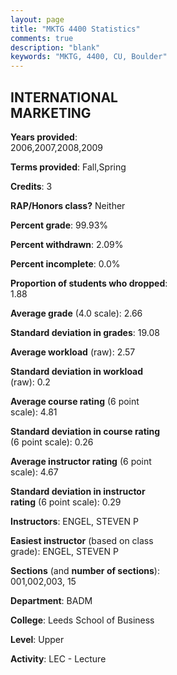 ```yaml
---
layout: page
title: "MKTG 4400 Statistics"
comments: true
description: "blank"
keywords: "MKTG, 4400, CU, Boulder"
--- 
```

<head>
<script src="https://ajax.googleapis.com/ajax/libs/jquery/2.1.3/jquery.min.js"></script>
<script src="https://dl.dropboxusercontent.com/s/pc42nxpaw1ea4o9/highcharts.js?dl=0"></script>
<!-- <script src="../assets/js/highcharts.js"></script> -->
<style type="text/css">@font-face {
	font-family: "Bebas Neue";
	src: url(https://www.filehosting.org/file/details/544349/BebasNeue%20Regular.otf) format("opentype");
	}
	h1.Bebas { 
		font-family: "Bebas Neue", Verdana, Tahoma;
	}
</style>
</head>
<body>
	<div id="container" style="float: right; width: 45%; height: 88%; margin-left: 2.5%; margin-right: 2.5%;"></div>
	<script language="JavaScript">
		$(document).ready(function() {
		var chart = {type: 'column'};
		var title = {text: 'Grade Distribution'};
		var xAxis = {categories: ['A','B','C','D','F'],crosshair: true};
		var yAxis = {min: 0,title: {text: 'Percentage'}};
		var tooltip = {headerFormat: '<center><b><span style="font-size:20px">{point.key}</span></b></center>',
		               pointFormat: '<td style="padding:0"><b>{point.y:.1f}%</b></td>',
		               footerFormat: '</table>',shared: true,useHTML: true};
		var plotOptions = {column: {pointPadding: 0.0,borderWidth: 0}};  
		var credits = {enabled: false};var series= [{name: 'Percent',data: [20.82,41.78,27.53,6.99,2.88,]}];
		var json = {};
		json.chart = chart;
		json.title = title;
		json.tooltip = tooltip;
		json.xAxis = xAxis;
		json.yAxis = yAxis;  
		json.series = series;
		json.plotOptions = plotOptions;  
		json.credits = credits;
		$('#container').highcharts(json);
	});
	</script>
</body>
			   
## INTERNATIONAL MARKETING

**Years provided**: 2006,2007,2008,2009

**Terms provided**: Fall,Spring

**Credits**: 3

**RAP/Honors class?** Neither

**Percent grade**: 99.93%

**Percent withdrawn**: 2.09%

**Percent incomplete**: 0.0%

**Proportion of students who dropped**: 1.88

**Average grade** (4.0 scale): 2.66

**Standard deviation in grades**: 19.08

**Average workload** (raw): 2.57

**Standard deviation in workload** (raw): 0.2

**Average course rating** (6 point scale): 4.81

**Standard deviation in course rating** (6 point scale): 0.26

**Average instructor rating** (6 point scale): 4.67

**Standard deviation in instructor rating** (6 point scale): 0.29

**Instructors**: ENGEL, STEVEN P

**Easiest instructor** (based on class grade): ENGEL, STEVEN P

**Sections** (and **number of sections**): 001,002,003, 15

**Department**: BADM

**College**: Leeds School of Business

**Level**: Upper

**Activity**: LEC - Lecture